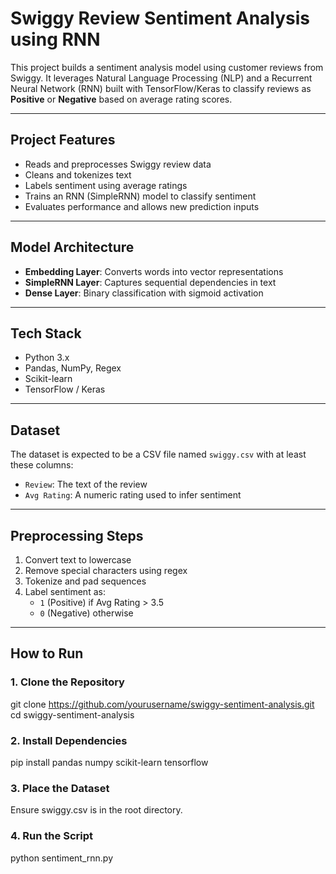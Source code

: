 #  Swiggy Review Sentiment Analysis using RNN

This project builds a sentiment analysis model using customer reviews from Swiggy. It leverages Natural Language Processing (NLP) and a Recurrent Neural Network (RNN) built with TensorFlow/Keras to classify reviews as **Positive** or **Negative** based on average rating scores.

---

##  Project Features

- Reads and preprocesses Swiggy review data
- Cleans and tokenizes text
- Labels sentiment using average ratings
- Trains an RNN (SimpleRNN) model to classify sentiment
- Evaluates performance and allows new prediction inputs

---

##  Model Architecture

- **Embedding Layer**: Converts words into vector representations
- **SimpleRNN Layer**: Captures sequential dependencies in text
- **Dense Layer**: Binary classification with sigmoid activation

---

##  Tech Stack

- Python 3.x
- Pandas, NumPy, Regex
- Scikit-learn
- TensorFlow / Keras

---

##  Dataset

The dataset is expected to be a CSV file named `swiggy.csv` with at least these columns:

- `Review`: The text of the review
- `Avg Rating`: A numeric rating used to infer sentiment

---

##  Preprocessing Steps

1. Convert text to lowercase
2. Remove special characters using regex
3. Tokenize and pad sequences
4. Label sentiment as:
   - `1` (Positive) if Avg Rating > 3.5
   - `0` (Negative) otherwise

---

##  How to Run

### 1. Clone the Repository
git clone https://github.com/yourusername/swiggy-sentiment-analysis.git
cd swiggy-sentiment-analysis

### 2. Install Dependencies
pip install pandas numpy scikit-learn tensorflow
### 3. Place the Dataset
Ensure swiggy.csv is in the root directory.
### 4. Run the Script
python sentiment_rnn.py
